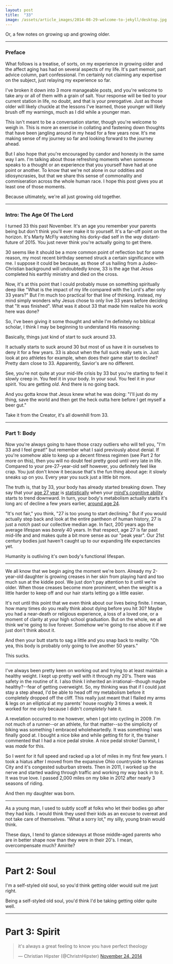 ```yaml
---
layout: post
title:  "33"
image: /assets/article_images/2014-08-29-welcome-to-jekyll/desktop.jpg
---
```


Or, a few notes on growing up and growing older.

---


### Preface


What follows is a treatise, of sorts, on my experience in growing older and the affect aging has had on several aspects of my life. It's part memoir, part advice column, part confessional. I'm certainly not claiming any expertise on the subject, just relaying my experience so far.

I've broken it down into 3 more manageable posts, and you're welcome to take any or all of them with a grain of salt. Your response will be tied to your current station in life, no doubt, and that is your prerogative. Just as those older will likely chuckle at the lessons I've learned, those younger will likely brush off my warnings, much as I did while a younger man.
 
This isn't meant to be a conversation starter, though you're welcome to weigh in. This is more an exercise in collating and fastening down thoughts that have been jangling around in my head for a few years now. It's me making sense of my journey so far and looking forward to the journey ahead.

But I also hope that you're encouraged by candor and honesty in the same way I am. I'm talking about those refreshing moments when someone speaks to a thought or an experience that you yourself have had at one point or another. To know that we're not alone in our oddities and idiosyncrasies, but that we share this sense of commonality and commiseration across the whole human race. I hope this post gives you at least one of those moments.

Because ultimately, we're all just growing old together.

---


### Intro: The Age Of The Lord



I turned 33 this past November. It's an age you remember your parents being but don't think you'll ever make it to yourself. It's a far-off point on the horizon. It's Marty McFly watching his dorky-dad self in the *way* distant-future of 2015. You just never think you're actually going to get there.

30 seems like it should be a more common point of reflection but for some reason, my most recent birthday seemed struck a certain significance with me. I suppose it could be because, as those of us hailing from a Judeo-Christian background will undoubtedly know, 33 is the age that Jesus completed his earthly ministry and died on the cross.

Now, it's at this point that I could probably muse on something spiritually deep like "What is the impact of my life compared with the Lord's after only 33 years?" But I'm much too practical for that line of thinking. Instead, my mind simply wonders why Jesus chose to only live 33 years before deciding that "It was finished". What was it about 33 that made him realize his work here was done?

So, I've been giving it some thought and while I'm definitely no biblical scholar, I think I may be beginning to understand His reasoning:

Basically, things just kind of start to suck around 33. 

It actually starts to suck around 30 but most of us have it in ourselves to deny it for a few years. 33 is about when the full suck really sets in. Just look at pro athletes for example, when does their game start to decline? Pretty darn close to 33. Apparently, Savior's are no different.

See, you're not quite at your mid-life crisis by 33 but you're starting to feel it slowly creep in. You feel it in your body. In your soul. You feel it in your spirit. You are getting *old*. And there is no going back.

And you gotta know that Jesus knew what he was doing: "I'll just do my thing, save the world and then get the heck outta here before I get myself a beer gut."

Take it from the Creator, it's all downhill from 33.

---


### Part 1: Body



Now you're always going to have those crazy outliers who will tell you, "I'm 33 and I feel great!" but remember what I said previously about denial. If you're somehow able to keep up a decent fitness regimen (see Part 2 for more on this), then you will no doubt feel pretty good until very late in life. Compared to your pre-27-year-old self however, you definitely feel like crap. You just don't know it because that's the fun thing about age: it slowly sneaks up on you. Every year you suck just a little bit more.

The truth is, that by 33, your body has already started breaking down. They say that your [age 27 year](http://io9.com/5176536/your-brain-starts-deteriorating-by-age-27-say-neuroscientists
) is [statistically](http://www.mindpowernews.com/BrainPeaks.htm) when your [mind's cognitive ability](http://news.bbc.co.uk/2/hi/health/7945569.stm
) starts to trend downward. In turn, your body's metabolism actually starts it's long arc of decline a few years earlier, [around age 24](http://www.mensfitness.com/weight-loss/burn-fat-fast/ask-mens-fitness-what-age-does-persons-metabolism-start-significantly-slow).

"It's not fair," you think, "27 is too young to start declining." But if you would actually step back and look at the entire pantheon of human history, 27 is just a notch past our collective median age. In fact, 200 years ago the average lifespan was *barely* 40 years. In that respect, age 27 is far past mid-life and and makes quite a bit more sense as our "peak year". Our 21st century bodies just haven't caught up to our expanding life expectancies yet.

Humanity is outliving it's own body's functional lifespan.

---

We all know that we begin aging the moment we're born. Already my 2-year-old daughter is growing creases in her skin from playing hard and too much sun at the kiddie pool. We just don't pay attention to it until we're older. When those creases become more prominent, when the weight is a little harder to keep off and our hair starts letting go a little easier.

It's not until this point that we even think about our lives being finite. I mean, how many times do you really think about dying before you hit 30? Maybe you had a near-death or religious experience, a loss of a loved one, or a moment of clarity at your high school graduation. But on the whole, we all think we're going to live forever. Somehow we're going to rise above it if we just don't think about it.

And then your butt starts to sag a little and you snap back to reality: "Oh yea, this body is probably only going to live another 50 years." 

This sucks.

---

I've always been pretty keen on working out and trying to at least maintain a healthy weight. I kept up pretty well with it through my 20's. There was safety in the routine of it. I also think I inherited an irrational--though maybe healthy?--fear of getting overweight. So, my thinking was that if I could just stay a step ahead, I'd be able to head off my metabolism before it completely dropped off the cliff. This really just meant that I flailed my arms & legs on an elliptical at my parents' house roughly 3 times a week. It worked for me only because I didn't *completely* hate it.

A revelation occurred to me however, when I got into cycling in 2009. I'm not much of a runner--or an athlete, for that matter--so the simplicity of biking was something I embraced wholeheartedly. It was something I was finally good at. I bought a nice bike and while getting fit for it, the trainer commented that I had a nice pedal stroke. A nice pedal stroke! Dammit, I was *made* for this.

So I went for it full speed and racked up a lot of miles in my first few years. I took a hiatus after I moved from the expansive Ohio countryside to Kansas City and it's congested suburban streets. Then in 2011, I worked up the nerve and started wading through traffic and working my way back in to it. It was true love. I passed 2,000 miles on my bike in 2012 after nearly 3 seasons of riding.

And then my daughter was born.

---

As a young man, I used to subtly scoff at folks who let their bodies go after they had kids. I would think they used their kids as an excuse to overeat and not take care of themselves. "What a sorry lot," my silly, young brain would think.

These days, I tend to glance sideways at those middle-aged parents who are in better shape now than they were in their 20's. I mean, overcompensate much? Amirite?



---


# Part 2: Soul


I'm a self-styled old soul, so you'd think getting older would suit me just right. 

Being a self-styled old soul, you'd think I'd be taking getting older quite well.



---


# Part 3: Spirit



<blockquote class="twitter-tweet" lang="en"><p>it&#39;s always a great feeling to know you have perfect theology</p>&mdash; Christian Hipster (@ChristnHipster) <a href="https://twitter.com/ChristnHipster/status/536984163526512640">November 24, 2014</a></blockquote>
<script async src="//platform.twitter.com/widgets.js" charset="utf-8"></script>